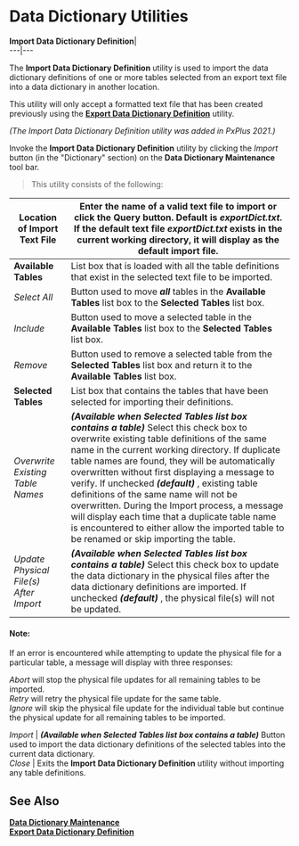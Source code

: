 # Data Dictionary Utilities

**Import Data Dictionary Definition**|   
---|---  
  
The **Import Data Dictionary Definition** utility is used to import the data dictionary definitions of one or more tables selected from an export text file into a data dictionary in another location.

This utility will only accept a formatted text file that has been created previously using the **[Export Data Dictionary Definition](Export%20Definition.md)** utility.

_(The Import Data Dictionary Definition utility was added in PxPlus 2021.)_

Invoke the **Import Data Dictionary Definition** utility by clicking the _Import_ button (in the "Dictionary" section) on the **Data Dictionary Maintenance** tool bar.

> This utility consists of the following:

**Location of Import Text File** |  Enter the name of a valid text file to import or click the Query button. Default is _exportDict.txt_. If the default text file _exportDict.txt_ exists in the current working directory, it will display as the default import file.  
---|---  
**Available Tables** |  List box that is loaded with all the table definitions that exist in the selected text file to be imported.  
_Select All_ |  Button used to move **_all_** tables in the **Available Tables** list box to the **Selected Tables** list box.  
_Include_ |  Button used to move a selected table in the **Available Tables** list box to the **Selected Tables** list box.  
_Remove_ |  Button used to remove a selected table from the **Selected Tables** list box and return it to the **Available Tables** list box.  
**Selected Tables** |  List box that contains the tables that have been selected for importing their definitions.  
_Overwrite Existing Table Names_ |  **_(Available when Selected Tables list box contains a table)_** Select this check box to overwrite existing table definitions of the same name in the current working directory. If duplicate table names are found, they will be automatically overwritten without first displaying a message to verify. If unchecked **_(default)_** , existing table definitions of the same name will not be overwritten. During the Import process, a message will display each time that a duplicate table name is encountered to either allow the imported table to be renamed or skip importing the table.  
_Update Physical File(s) After Import_ |  **_(Available when Selected Tables list box contains a table)_** Select this check box to update the data dictionary in the physical files after the data dictionary definitions are imported. If unchecked **_(default)_** , the physical file(s) will not be updated.

#### **Note:**  
If an error is encountered while attempting to update the physical file for a particular table, a message will display with three responses:  
  
_Abort_ will stop the physical file updates for all remaining tables to be imported.  
_Retry_ will retry the physical file update for the same table.  
_Ignore_ will skip the physical file update for the individual table but continue the physical update for all remaining tables to be imported.  
  
_Import_ |  **_(Available when Selected Tables list box contains a table)_** Button used to import the data dictionary definitions of the selected tables into the current data dictionary.  
_Close_ |  Exits the **Import Data Dictionary Definition** utility without importing any table definitions.  
  
## See Also

**[Data Dictionary Maintenance](../Data%20Dictionary%20Maintenance/Overview.md)**  
**[Export Data Dictionary Definition](Export%20Definition.md)**
